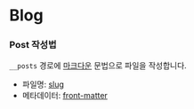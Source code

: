 # Blog

### Post 작성법

`__posts` 경로에 [마크다운](https://www.markdownguide.org/) 문법으로 파일을 작성합니다.

- 파일명: [slug](https://ivynet.co.kr/what-is-slug/)
- 메타데이터: [front-matter](https://hexo.io/ko/docs/front-matter.html)

